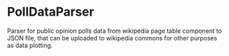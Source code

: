 # PollDataParser
Parser for public opinion polls data from wikipedia page table component to JSON file, that can be uploaded to wikipedia commons for other purposes as data plotting.
